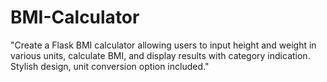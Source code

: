 # BMI-Calculator
"Create a Flask BMI calculator allowing users to input height and weight in various units, calculate BMI, and display results with category indication. Stylish design, unit conversion option included."

